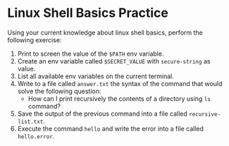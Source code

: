 # Linux Shell Basics Practice

Using your current knowledge about linux shell basics, perform the following exercise:

1. Print to screen the value of the `$PATH` env variable.
2. Create an env variable called `$SECRET_VALUE` with `secure-string` as value.
3. List all available env variables on the current terminal.
4. Write to a file called `answer.txt` the syntax of the command that would solve the following question:
   - How can I print recursively the contents of a directory using `ls` command?
5. Save the output of the previous command into a file called `recursive-list.txt`.
6. Execute the command `hello` and write the error into a file called `hello.error`.

